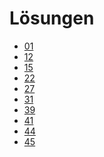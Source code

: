 Lösungen
========

- [01](01.md) <!-- OK -->
- [12](12.md) <!-- OK -->
- [15](15.md) <!-- OK -->
- [22](22.md) <!-- OK -->
- [27](27.md) <!-- OK -->
- [31](31.md) <!-- OK -->
- [39](39.md) <!-- OK -->
- [41](41.md) <!-- OK -->
- [44](44.md) <!-- OK -->
- [45](45.md) <!-- OK -->
